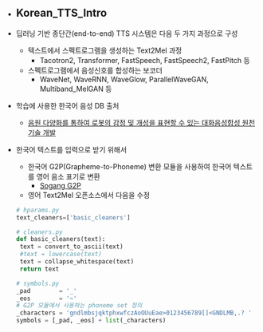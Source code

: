 - ## Korean_TTS_Intro

- 딥러닝 기반 종단간(end-to-end) TTS 시스템은 다음 두 가지 과정으로 구성
    - 텍스트에서 스펙트로그램을 생성하는 Text2Mel 과정 
        - Tacotron2, Transformer, FastSpeech, FastSpeech2, FastPitch 등  
    - 스펙트로그램에서 음성신호를 합성하는 보코더 
        - WaveNet, WaveRNN, WaveGlow, ParallelWaveGAN, Multiband_MelGAN 등  

- 학습에 사용한 한국어 음성 DB 출처  
    - [음원 다양화를 통하여 로봇의 감정 및 개성을 표현할 수 있는 대화음성합성 원천기술 개발](https://github.com/emotiontts/emotiontts_open_db/tree/master/Dataset/SpeechCorpus/Main/main/lmy)  

- 한국어 텍스트를 입력으로 받기 위해서  
    - 한국어 G2P(Grapheme-to-Phoneme) 변환 모듈을 사용하여 한국어 텍스트를 영어 음소 표기로 변환  
        - [Sogang G2P](https://github.com/emotiontts/emotiontts_open_db/tree/master/Codeset/SogangG2P)        
    - 영어 Text2Mel 오픈소스에서 다음을 수정   
     ```python  
    # hparams.py
    text_cleaners=['basic_cleaners']
    
    # cleaners.py
    def basic_cleaners(text):
      text = convert_to_ascii(text) 
      #text = lowercase(text) 
      text = collapse_whitespace(text)
      return text
    
    # symbols.py
    _pad        = '_'
    _eos        = '~'
    # G2P 모듈에서 사용하는 phoneme set 정의
    _characters = 'gndlmbsjqktphxwfczAoOUuEae>0123456789[]<GNDLMB,.? '
    symbols = [_pad, _eos] + list(_characters) 
    ```
